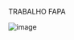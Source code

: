 TRABALHO FAPA

![image](https://github.com/vitor-nl/2023-02-UDWMJ-GRUPO-01/assets/107955919/a1458a9d-a61f-40a4-9e76-8722b28b7733)
